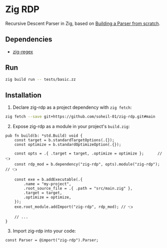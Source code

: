 # Zig RDP

Recursive Descent Parser in Zig, based on [Building a Parser from scratch](https://www.udemy.com/course/parser-from-scratch/).

## Dependencies

- [zig-regex](https://github.com/tiehuis/zig-regex)

## Run

```bash
zig build run -- tests/basic.zz
```

## Installation

1. Declare zig-rdp as a project dependency with `zig fetch`:

```bash
zig fetch --save git+https://github.com/soheil-01/zig-rdp.git#main
```

2. Expose zig-rdp as a module in your project's `build.zig`:

```zig
pub fn build(b: *std.Build) void {
    const target = b.standardTargetOptions(.{});
    const optimize = b.standardOptimizeOption(.{});

    const opts = .{ .target = target, .optimize = optimize };      // 👈
    const rdp_mod = b.dependency("zig-rdp", opts).module("zig-rdp"); // 👈

    const exe = b.addExecutable(.{
        .name = "my-project",
        .root_source_file = .{ .path = "src/main.zig" },
        .target = target,
        .optimize = optimize,
    });
    exe.root_module.addImport("zig-rdp", rdp_mod); // 👈

    // ...
}
```

3. Import zig-rdp into your code:

```zig
const Parser = @import("zig-rdp").Parser;
```
